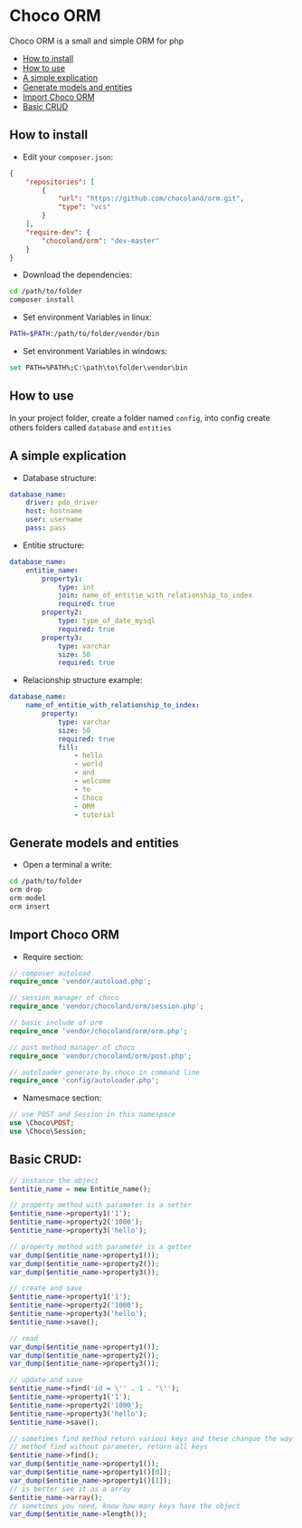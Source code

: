 Choco ORM
========

Choco ORM is a small and simple ORM for php

* [How to install](#how-to-install)
* [How to use ](#how-to-use)
* [A simple explication](#a-simple-explication)
* [Generate models and entities](#generate-models-and-entities)
* [Import Choco ORM](#import-choco-orm)
* [Basic CRUD](#basic-crud)

How to install
---

* Edit your `composer.json`:

```json
{
	"repositories": [
        {
            "url": "https://github.com/chocoland/orm.git",
            "type": "vcs"
        }
    ],
    "require-dev": {
        "chocoland/orm": "dev-master"
    }
}
```

* Download the dependencies:

```bash
cd /path/to/folder
composer install
```

* Set environment Variables in linux:

```bash
PATH=$PATH:/path/to/folder/vendor/bin
```

* Set environment Variables in windows:

```bash
set PATH=%PATH%;C:\path\to\folder\vendor\bin
```

How to use
---

In your project folder, create a folder named `config`, into config create others folders called `database` and `entities`

A simple explication
---

* Database structure:

```yaml
database_name:
    driver: pdo_driver
    host: hostname
    user: username
    pass: pass
```

* Entitie structure:

```yaml
database_name:
    entitie_name:
        property1: 
            type: int
            join: name_of_entitie_with_relationship_to_index
            required: true
        property2: 
            type: type_of_date_mysql
            required: true
        property3: 
            type: varchar
            size: 50
            required: true
```

* Relacionship structure example:

```yaml
database_name:
    name_of_entitie_with_relationship_to_index:
        property: 
            type: varchar
            size: 50
            required: true
            fill:
            	- hello
            	- world
            	- and
            	- welcome
            	- to
            	- Choco
            	- ORM
            	- tutorial
```

Generate models and entities
---

* Open a terminal a write:

```bash
cd /path/to/folder
orm drop
orm model
orm insert
```

Import Choco ORM
---

* Require section:

```php
// composer autoload
require_once 'vendor/autoload.php';

// session manager of choco
require_once 'vendor/chocoland/orm/session.php';

// basic include of orm
require_once 'vendor/chocoland/orm/orm.php';

// post method manager of choco
require_once 'vendor/chocoland/orm/post.php';

// autoloader generate by choco in command line
require_once 'config/autoloader.php';
```

* Namesmace section:

```php
// use POST and Session in this namespace
use \Choco\POST;
use \Choco\Session;
```

Basic CRUD:
---

```php
// instance the object
$entitie_name = new Entitie_name();

// property method with parameter is a setter
$entitie_name->property1('1');
$entitie_name->property2('1000');
$entitie_name->property3('hello');

// property method with parameter is a getter
var_dump($entitie_name->property1());
var_dump($entitie_name->property2());
var_dump($entitie_name->property3());

// create and save
$entitie_name->property1('1');
$entitie_name->property2('1000');
$entitie_name->property3('hello');
$entitie_name->save();

// read
var_dump($entitie_name->property1());
var_dump($entitie_name->property2());
var_dump($entitie_name->property3());

// update and save
$entitie_name->find('id = \'' . 1 . '\'');
$entitie_name->property1('1');
$entitie_name->property2('1000');
$entitie_name->property3('hello');
$entitie_name->save();

// sometimes find method return various keys and these changue the way of use the object
// method find without parameter, return all keys
$entitie_name->find();
var_dump($entitie_name->property1());
var_dump($entitie_name->property1()[0]);
var_dump($entitie_name->property1()[1]);
// is better see it as a array
$entitie_name->array();
// sometimes you need, know how many keys have the object
var_dump($entitie_name->length());
```